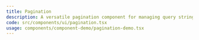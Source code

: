 ```yaml
---
title: Pagination
description: A versatile pagination component for managing query string parameters in Next.js applications. It leverages client-side hooks like `useRouter`, `useSearchParams`, and `usePathname` to handle navigation and can also read server-side search parameters for seamless integration with Drizzle Next. There are a number of optional configurations to customize the pagination controls.
code: src/components/ui/pagination.tsx
usage: components/component-demo/pagination-demo.tsx
---
```


